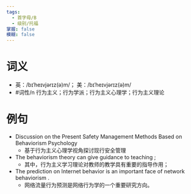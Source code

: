 ```yaml
---
tags:
  - 首字母/B
  - 级别/托福
掌握: false
模糊: false
---
```

# 词义
- 英：/bɪˈheɪvjərɪz(ə)m/； 美：/bɪˈheɪvjərɪz(ə)m/
- #词性/n  行为主义；行为学派；行为主义心理学；行为主义理论
# 例句
- Discussion on the Present Safety Management Methods Based on Behaviorism Psychology
	- 基于行为主义心理学视角探讨现行安全管理
- The behaviorism theory can give guidance to teaching ;
	- 其中，行为主义学习理论对教师的教学具有重要的指导作用；
- The prediction on Internet behavior is an important face of network behaviorism .
	- 网络流量行为预测是网络行为学的一个重要研究方向。
